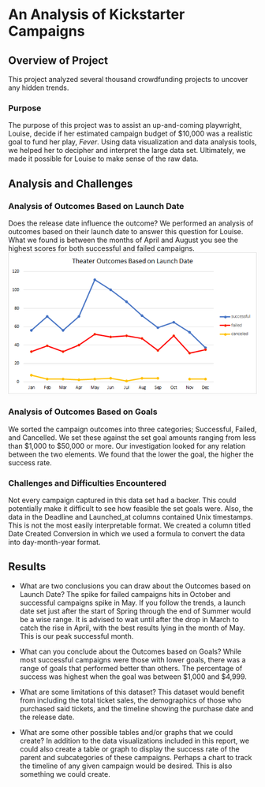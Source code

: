# An Analysis of Kickstarter Campaigns

## Overview of Project
This project analyzed several thousand crowdfunding projects to uncover any hidden trends. 

### Purpose
The purpose of this project was to assist an up-and-coming playwright, Louise, decide if her estimated campaign budget of $10,000 was a realistic goal to fund her play, *Fever*. Using data visualization and data analysis tools, we helped her to decipher and interpret the large data set. Ultimately, we made it possible for Louise to make sense of the raw data. 

## Analysis and Challenges

### Analysis of Outcomes Based on Launch Date
Does the release date influence the outcome? We performed an analysis of outcomes based on their launch date to answer this question for Louise. What we found is between the months of April and August you see the highest scores for both successful and failed campaigns. 
![Theater_Outcomes_vs_Launch](Resources/Theater_Outcomes_vs_Launch.png)

### Analysis of Outcomes Based on Goals
We sorted the campaign outcomes into three categories; Successful, Failed, and Cancelled. We set these against the set goal amounts ranging from less than $1,000 to $50,000 or more. Our investigation looked for any relation between the two elements. We found that the lower the goal, the higher the success rate.

 

### Challenges and Difficulties Encountered
Not every campaign captured in this data set had a backer. This could potentially make it difficult to see how feasible the set goals were. Also, the data in the Deadline and Launched_at columns contained Unix timestamps. This is not the most easily interpretable format. We created a column titled Date Created Conversion in which we used a formula to convert the data into day-month-year format. 

## Results
- What are two conclusions you can draw about the Outcomes based on Launch Date?
The spike for failed campaigns hits in October and successful campaigns spike in May. If you follow the trends, a launch date set just after the start of Spring through the end of Summer would be a wise range. It is advised to wait until after the drop in March to catch the rise in April, with the best results lying in the month of May. This is our peak successful month. 

- What can you conclude about the Outcomes based on Goals?
While most successful campaigns were those with lower goals, there was a range of goals that performed better than others. The percentage of success was highest when the goal was between $1,000 and $4,999.  

- What are some limitations of this dataset?
This dataset would benefit from including the total ticket sales, the demographics of those who purchased said tickets, and the timeline showing the purchase date and the release date. 

- What are some other possible tables and/or graphs that we could create?
In addition to the data visualizations included in this report, we could also create a table or graph to display the success rate of the parent and subcategories of these campaigns. Perhaps a chart to track the timeline of any given campaign would be desired. This is also something we could create. 


